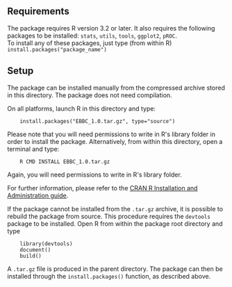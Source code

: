 ## Requirements

The package requires R version 3.2 or later.
It also requires the following packages to be installed: `stats`, `utils`, `tools`, `ggplot2`, `pROC`.  
To install any of these packages, just type (from within R) `install.packages("package_name")`

## Setup

The package can be installed manually from the compressed archive stored in this directory. The package does not need compilation.

On all platforms, launch R in this directory and type:
```
	install.packages("EBBC_1.0.tar.gz", type="source")
```
Please note that you will need permissions to write in R's library folder in order to install the package.
Alternatively, from within this directory, open a terminal and type:
```
	R CMD INSTALL EBBC_1.0.tar.gz
```
Again, you will need permissions to write in R's library folder.

For further information, please refer to the [CRAN R Installation and Administration guide](https://cran.r-project.org/doc/manuals/R-admin.html).

If the package cannot be installed from the `.tar.gz` archive, it is possible to rebuild the package from source. This procedure requires the `devtools` package to be installed. Open R from within the package root directory and type
```
	library(devtools)
	document()
	build()
```
A `.tar.gz` file is produced in the parent directory. The package can then be installed through the `install.packages()` function, as described above.
